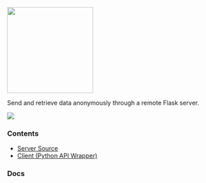 <img src="https://raw.githubusercontent.com/hershyz/pipeline/main/assets/pipeline.png" width="200px">

<br>

<p>
  Send and retrieve data anonymously through a remote Flask server.<br>
</p>
<img src="https://raw.githubusercontent.com/hershyz/pipeline/main/assets/bar.png"/>

<h3>Contents</h3>
<ul>
  <li><a href="https://github.com/hershyz/pipeline/blob/main/server.py">Server Source</a></li>
  <li><a href="https://github.com/hershyz/pipeline/blob/main/client.py">Client (Python API Wrapper)</a></li>
</ul>

<h3>Docs</h3>
